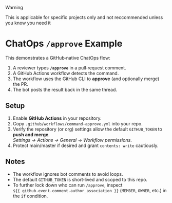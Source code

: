 > [!WARNING]  
> This is applicable for specific projects only and not reccommended unless you know you need it

# ChatOps `/approve` Example

This demonstrates a GitHub‑native ChatOps flow:

1. A reviewer types **`/approve`** in a pull‑request comment.
2. A GitHub Actions workflow detects the command.
3. The workflow uses the GitHub CLI to **approve** (and optionally merge) the PR.
4. The bot posts the result back in the same thread.

## Setup

1. Enable **GitHub Actions** in your repository.
2. Copy `.github/workflows/command-approve.yml` into your repo.
3. Verify the repository (or org) settings allow the default `GITHUB_TOKEN` to **push and merge**.  
   *Settings → Actions → General → Workflow permissions*.
4. Protect main/master if desired and grant `contents: write` cautiously.

## Notes

* The workflow ignores bot comments to avoid loops.
* The default `GITHUB_TOKEN` is short‑lived and scoped to this repo.
* To further lock down who can run `/approve`, inspect  
  `${{ github.event.comment.author_association }}` (`MEMBER`, `OWNER`, etc.) in the `if` condition.
